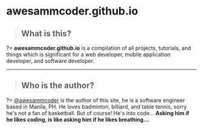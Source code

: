 # awesammcoder.github.io

<!-- ![Sammuel Apa](https://avatars3.githubusercontent.com/u/36878272) -->
> ## What is this?
?> **awesammcoder.github.io** is a compilation of all projects, tutorials, and things which is significant for a web developer, mobile application developer, and software developer.  

___

> ## Who is the author?
?> [@awesammcoder](//github.com/awesammcoder) is the author of this site, he is a software engineer based in Manila, PH. He loves badminton, billiard, and table tennis, sorry he's not a fan of basketball. But of course! He's into code... **Asking him if he likes coding, is like asking him if he likes breathing...**  
